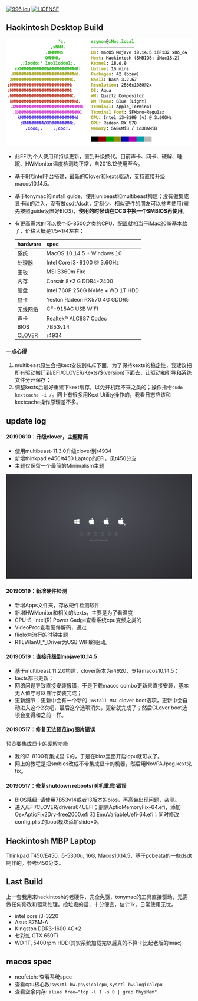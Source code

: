 
[![996.icu](https://img.shields.io/badge/link-996.icu-red.svg)](https://996.icu)
[![LICENSE](https://img.shields.io/badge/license-Anti%20996-blue.svg)](https://github.com/996icu/996.ICU/blob/master/LICENSE)


## Hackintosh Desktop Build
![](EFI/CLOVER/doc/imac_info_neofetch.png)
- 此EFI为个人使用和持续更新，直到升级换代。目前声卡、网卡、硬解、睡眠、HWMonitor温度检测均正常，自2018.12使用至今。
- 基于8代intel平台搭建，最新的Clover和kexts驱动，支持直接升级macos10.14.5。
- 基于tonymac的install guide，使用unibeast和multibeast构建；没有做集成显卡id的注入，没有做ssdt/dsdt，定制少。相似硬件的朋友可以参考使用(需先按照guide设置好BIOS)，**使用的时候请在CCG中换一个SMBIOS再使用**。
- 有更高需求的可以换个i5-8500之类的CPU，配置就相当于iMac2019基本款了，价格大概是1/5~1/4左右：

  |hardware|spec|
  |-|-|
  |系统| MacOS 10.14.5 + Windows 10 |
  |处理器| Intel Core i3-8100 @ 3.6GHz |
  |主板| MSI B360m Fire |
  |内存| Corsair 8*2 G DDR4-2400 |
  |硬盘| Intel 760P 256G NVMe + WD 1T HDD |
  |显卡| Yeston Radeon RX570 4G GDDR5|
  |无线网络| CF-915AC USB WIFI |
  |声卡| Realtek® ALC887 Codec |
  |BIOS| 7B53v14 |
  |CLOVER| r4934 |

#### 一点心得
1. multibeast原生会把kext安装到/L/E下面，为了保持kexts的稳定性，我建议把所有驱动搬迁到/EFI/CLOVER/Kexts/$(version)下面去，让驱动和引导和系统文件分开保存；
2. 调整kexts后最好重建下kext缓存，以免开机起不来之类的；操作指令`sudo kextcache -i /`。网上有很多用Kext Utility操作的，我看日志应该和kextcache操作原理差不多。


## update log

#### 20190610：升级clover，主题精简
  - 使用multibeast-11.3.0升级clover到r4934
  - 新增thinkpad e450/t450 Laptop的EFI，见t450分支
  - 主题仅保留一个最简的Minimalism主题

![](EFI/CLOVER/themes/Minimalism/screenshot.png)

#### 20190519：新增硬件检测
  - 新增Apps文件夹，存放硬件检测软件
  - 新增HWMonitor和相关的kexts，主要是为了看温度
  - CPU-S, intel(R) Power Gadge查看系统cpu变频之类的
  - VideoProc查看硬件解码，通过
  - fliqlo为流行的时钟主题
  - RTLWlanU_*_Driver为USB WIFI的驱动。

#### 20190519：直接升级到mojave10.14.5
  - 基于multibeast 11.2.0构建，clover版本为r4920，支持macos10.14.5；
  - kexts都已更新；
  - 网络问题导致直接安装报错，于是下载macos combo更新来直接安装，基本无人值守可以自行安装完成；
  - 更新细节：更新中会有一个新的 `Install MAC` clover boot选项，更新中会自动进入这个2次吧，最后这个选项消失，更新就完成了；然后CLover boot选项会变得和之前一样。

#### 20190517：修复无法预览jpg图片错误
预览要集成显卡的硬解功能
  - 我的i3-8100有集成显卡的，于是在bios里面开启igpu就可以了。
  - 网上的教程是把smbios改成不带集成显卡的机器，然后用NoVPAJpeg.kext来fix。

#### 20190517：修复shutdown reboots(关机重启)错误
  - BIOS降级: 请使用7B53v14或者13版本的bios，再高会出现问题，亲测。
  - 进入/EFI/CLOVER/drivers64UEFI；删除AptioMemoryFix-64.efi，添加OsxAptioFix2Drv-free2000.efi 和 EmuVariableUefi-64.efi；同时修改config.plist的boot模块添加slide=0。

## Hackintosh MBP Laptop
Thinkpad T450/E450, i5-5300u, 16G, Macos10.14.5，基于pcbeata的一些dsdt制作的。参考t450分支。

## Last Build
上一套我用来hackintosh的老硬件，完全免驱，tonymac的工具直接驱动，无需做任何修改和驱动处理。捡垃圾的话，十分便宜，估计1k，日常使用无忧。

- intel core i3-3220
- Asus B75M-A
- Kingston DDR3-1600 4G*2
- 七彩虹 GTX 650Ti
- WD 1T, 5400rpm HDD(其实系统加载完以后真的不算卡比起老版的imac)

## macos spec
- neofetch: 查看系统spec
- 查看cpu核心数:`sysctl hw.physicalcpu`, `sysctl hw.logicalcpu`
- 查看空余内存: `alias free="top -l 1 -s 0 | grep PhysMem"`